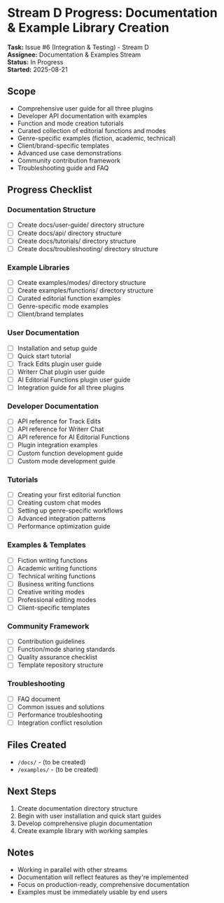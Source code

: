 # Stream D Progress: Documentation & Example Library Creation

**Task:** Issue #6 (Integration & Testing) - Stream D  
**Assignee:** Documentation & Examples Stream  
**Status:** In Progress  
**Started:** 2025-08-21  

## Scope
- Comprehensive user guide for all three plugins
- Developer API documentation with examples
- Function and mode creation tutorials
- Curated collection of editorial functions and modes
- Genre-specific examples (fiction, academic, technical)
- Client/brand-specific templates
- Advanced use case demonstrations
- Community contribution framework
- Troubleshooting guide and FAQ

## Progress Checklist

### Documentation Structure
- [ ] Create docs/user-guide/ directory structure
- [ ] Create docs/api/ directory structure  
- [ ] Create docs/tutorials/ directory structure
- [ ] Create docs/troubleshooting/ directory structure

### Example Libraries
- [ ] Create examples/modes/ directory structure
- [ ] Create examples/functions/ directory structure
- [ ] Curated editorial function examples
- [ ] Genre-specific mode examples
- [ ] Client/brand templates

### User Documentation
- [ ] Installation and setup guide
- [ ] Quick start tutorial
- [ ] Track Edits plugin user guide
- [ ] Writerr Chat plugin user guide  
- [ ] AI Editorial Functions plugin user guide
- [ ] Integration guide for all three plugins

### Developer Documentation
- [ ] API reference for Track Edits
- [ ] API reference for Writerr Chat
- [ ] API reference for AI Editorial Functions
- [ ] Plugin integration examples
- [ ] Custom function development guide
- [ ] Custom mode development guide

### Tutorials
- [ ] Creating your first editorial function
- [ ] Creating custom chat modes
- [ ] Setting up genre-specific workflows
- [ ] Advanced integration patterns
- [ ] Performance optimization guide

### Examples & Templates
- [ ] Fiction writing functions
- [ ] Academic writing functions
- [ ] Technical writing functions
- [ ] Business writing functions
- [ ] Creative writing modes
- [ ] Professional editing modes
- [ ] Client-specific templates

### Community Framework
- [ ] Contribution guidelines
- [ ] Function/mode sharing standards
- [ ] Quality assurance checklist
- [ ] Template repository structure

### Troubleshooting
- [ ] FAQ document
- [ ] Common issues and solutions
- [ ] Performance troubleshooting
- [ ] Integration conflict resolution

## Files Created
- `/docs/` - (to be created)
- `/examples/` - (to be created)

## Next Steps
1. Create documentation directory structure
2. Begin with user installation and quick start guides
3. Develop comprehensive plugin documentation
4. Create example library with working samples

## Notes
- Working in parallel with other streams
- Documentation will reflect features as they're implemented
- Focus on production-ready, comprehensive documentation
- Examples must be immediately usable by end users